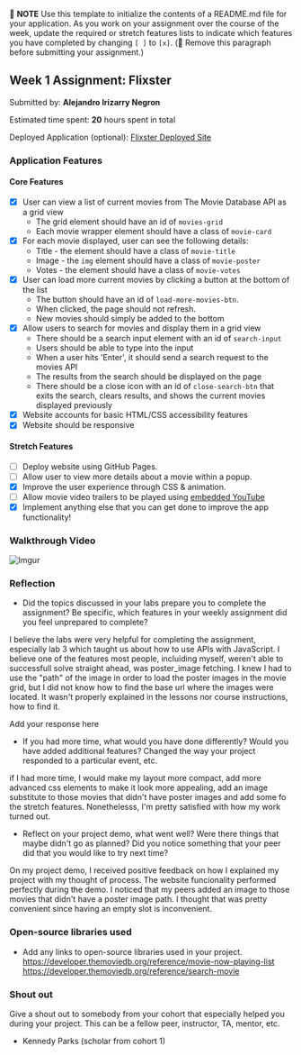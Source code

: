 📝 **NOTE** Use this template to initialize the contents of a README.md file for your application. As you work on your assignment over the course of the week, update the required or stretch features lists to indicate which features you have completed by changing `[ ]` to `[x]`. (🚫 Remove this paragraph before submitting your assignment.)

## Week 1 Assignment: Flixster

Submitted by: **Alejandro Irizarry Negron**

Estimated time spent: **20** hours spent in total

Deployed Application (optional): [Flixster Deployed Site](ADD_LINK_HERE)

### Application Features

#### Core Features

- [X] User can view a list of current movies from The Movie Database API as a grid view
  - The grid element should have an id of `movies-grid`
  - Each movie wrapper element should have a class of `movie-card`
- [X] For each movie displayed, user can see the following details:
  - Title - the element should have a class of `movie-title`
  - Image - the `img` element should have a class of `movie-poster`
  - Votes - the element should have a class of `movie-votes`
- [X] User can load more current movies by clicking a button at the bottom of the list
  - The button should have an id of `load-more-movies-btn`.
  - When clicked, the page should not refresh.
  - New movies should simply be added to the bottom
- [X] Allow users to search for movies and display them in a grid view
  - There should be a search input element with an id of `search-input`
  - Users should be able to type into the input
  - When a user hits 'Enter', it should send a search request to the movies API
  - The results from the search should be displayed on the page
  - There should be a close icon with an id of `close-search-btn` that exits the search, clears results, and shows the current movies displayed previously
- [X] Website accounts for basic HTML/CSS accessibility features
- [X] Website should be responsive

#### Stretch Features

- [ ] Deploy website using GitHub Pages.
- [ ] Allow user to view more details about a movie within a popup.
- [X] Improve the user experience through CSS & animation.
- [ ] Allow movie video trailers to be played using [embedded YouTube](https://support.google.com/youtube/answer/171780?hl=en)
- [X] Implement anything else that you can get done to improve the app functionality!

### Walkthrough Video


![Imgur](https://imgur.com/JipRGK1)



### Reflection

- Did the topics discussed in your labs prepare you to complete the assignment? Be specific, which features in your weekly assignment did you feel unprepared to complete?

I believe the labs were very helpful for completing the assignment, especially lab 3 which taught us about how to use APIs with JavaScript. I believe one of the features most people, incluiding myself, weren't able to successfull solve straight ahead, was poster_image fetching. I knew I had to use the "path" of the image in order to load the poster images in the movie grid, but I did not know how to find the base url where the images were located. It wasn't properly explained in the lessons nor course instructions, how to find it.

Add your response here

- If you had more time, what would you have done differently? Would you have added additional features? Changed the way your project responded to a particular event, etc.

if I had more time, I would make my layout more compact, add more advanced css elements to make it look more appealing, add an image substitute to those movies that didn't have poster images and add some fo the stretch features. Nonethelesss, I'm pretty satisfied with how my work turned out.

- Reflect on your project demo, what went well? Were there things that maybe didn't go as planned? Did you notice something that your peer did that you would like to try next time?

On my project demo, I received positive feedback on how I explained my project with my thought of process. The website funcionality performed perfectly during the demo. I noticed that my peers added an image to those movies that didn't have a poster image path. I thought that was pretty convenient since having an empty slot is inconvenient.

### Open-source libraries used

- Add any links to open-source libraries used in your project.
https://developer.themoviedb.org/reference/movie-now-playing-list
https://developer.themoviedb.org/reference/search-movie

### Shout out

Give a shout out to somebody from your cohort that especially helped you during your project. This can be a fellow peer, instructor, TA, mentor, etc.

- Kennedy Parks (scholar from cohort 1)

